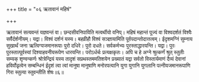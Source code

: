 +++
title = "०६ ऋतावानं महिषं"

+++

ऋतावानं सत्यवन्तं यज्ञवन्तं वा। छन्दसीवनिपाविति मत्वर्थीयो वनिप्। महिषं महान्तं पूज्यं वा विश्वदर्शतं विश्वैः सर्वैर्दर्शनीयम्। यद्वा। विश्वं दर्शनं यस्य। बहव्रीहौ विश्वं सञ्ज्ञायामिति पूर्वपदान्तोदात्तत्वम्। ईदृशमग्निं सुम्नाय सुखार्थं जना ऋत्विग्यजमानरूपाः पुरो दधिरे। पुरो दधते। सर्वकर्मभ्यः पुरस्ताद्धारयन्ति। यद्वा। पुरः पुरस्तात्पूर्वस्यां दिश्याहवनीयरूपेण धारयन्ति। परोऽर्धर्चः प्रत्यक्षकृतः। अपि च हे अग्ने श्रुत्कर्णं श्रुत् स्तुतीः सम्यक् शृण्वन्कर्णः श्रोत्रेन्द्रियं यस्य तादृशं सप्रथस्तममतिशयेन प्रख्यातं यद्वा सर्वतो विस्तार्यमाणं दैव्यं देवानां हविर्वोढृत्वेन सम्बन्धिनं ईदृशं त्वा त्वां मानुषा मानुषाणि मनोरपत्यानि युगा युगानि युगलानि पत्नीयजमानरूपाणि गिरा स्तुत्या स्तुवन्तीति शेषः॥६॥